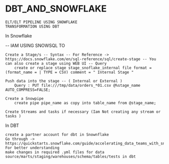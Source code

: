 # DBT_AND_SNOWFLAKE


    ELT/ELT PIPELINE USING SNOWFLAKE
    TRANSFORMATION USING DBT

In Snowflake

-- IAM USING SNOWSQL TO

    Create a Stage/s -- Syntax -- For Reference -> https://docs.snowflake.com/en/sql-reference/sql/create-stage -- You can also create a stage using WEB UI -- Query
        create or replace stage stage_snoflake_internal file format = (format_name = | TYPE = CSV) comment = " Internal Stage "

    Push data into the stage -- ( Internal or External )
        Query : PUT file:///tmp/data/orders_*01.csv @%stage_name AUTO_COMPRESS=FALSE;

    Create a Snowpipe
        create pipe pipe_name as copy into table_name from @stage_name;

    Create Streams and tasks if necessary (Iam Not creating any stream or tasks )

In DBT

    create a partner account for dbt in Snownflake
    Go through -> https://quickstarts.snowflake.com/guide/accelerating_data_teams_with_snowflake_and_dbt_cloud_hands_on_lab/ For better understanding
    make changes in required .yml files for data source/marts/staging/warehouses/schema/tables/tests in dbt
